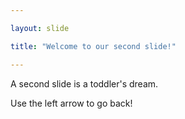 ```yaml
---

layout: slide

title: "Welcome to our second slide!"

---
```


A second slide is a toddler's dream.

Use the left arrow to go back!
